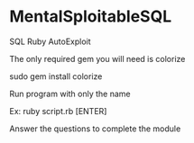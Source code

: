 # MentalSploitableSQL
SQL Ruby AutoExploit


The only required gem you will need is colorize

sudo gem install colorize

Run program with only the name

Ex: ruby script.rb [ENTER]

Answer the questions to complete the module
